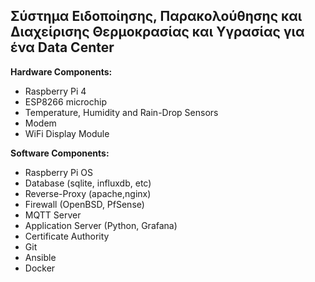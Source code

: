 ## Σύστημα Ειδοποίησης, Παρακολούθησης και Διαχείρισης Θερμοκρασίας και Υγρασίας για ένα Data Center


**Hardware Components:**

- Raspberry Pi 4
- ESP8266 microchip
- Temperature, Humidity and Rain-Drop Sensors
- Modem
- WiFi Display Module


**Software Components:**

- Raspberry Pi OS
- Database (sqlite, influxdb, etc)
- Reverse-Proxy (apache,nginx)
- Firewall (OpenBSD, PfSense)
- MQTT Server
- Application Server (Python, Grafana)
- Certificate Authority
- Git
- Ansible
- Docker
 


